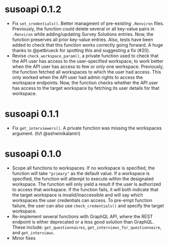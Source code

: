 # susoapi 0.1.2

- Fix `set_credentials()`. Better managment of pre-existing `.Renviron` files. Previously, the function could delete several or all key-value pairs in `.Renviron` while adding/updating Survey Solutions entries. Now, the function preserves all prior key-value entries. Also, tests have been added to check that this function works correctly going forward. A huge thanks to @petbrueck for spotting this and suggesting a fix (#20).
- Revise `check_workspace_param()`, a private function used to check that the API user has access to the user-specified workspace, to work better when the API user has access to few or only one workspace. Previously, the function fetched all workspaces to which the user had access. This only worked when the API user had admin rights to access the workspace endpoints. Now, the function checks whether the API user has access to the target workspace by fetching its user details for that workspace.

# susoapi 0.1.1

- Fix `get_interviewers()`. A private function was missing the workspaces argument. (h/t @ashwinikalantri)

# susoapi 0.1.0

- Scope all functions to workspaces. If no workspace is specified, the function will take `"primary"` as the default value. If a workspace is specified, the function will attempt to execute within the designated workspace. The function will only yield a result if the user is authorized to access that workspace. If the function fails, it will both indicate that the target workspace is invalid/inaccessible and will say which workspaces the user credentials can access. To pre-empt function failure, the user can also use `check_credentials()` and specify the target workspace.
- Re-implement several functions with GraphQL API, where the REST endpoint is either deprecated or a less good solution than GraphQL. These include: `get_questionnaires`, `get_interviews_for_questionnaire`, and `get_interviews`.
- Minor fixes
